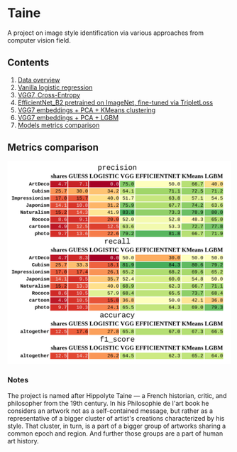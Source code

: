 # Taine

A project on image style identification via various approaches from computer vision field.

## Contents
1. [Data overview](notebooks/00_ANALYSIS.ipynb)
2. [Vanilla logistic regression](notebooks/01_LOGISTIC.ipynb)
1. [VGG7, Cross-Entropy](notebooks/02_VGG.ipynb)
1. [EfficientNet_B2 pretrained on ImageNet, fine-tuned via TripletLoss](notebooks/03_EFFICIENTNET.ipynb)
1. [VGG7 embeddings + PCA + KMeans clustering](notebooks/04_KMeans.ipynb)
1. [VGG7 embeddings + PCA + LGBM](notebooks/05_LGBM.ipynb)
1. [Models metrics comparison](notebooks/06_SUMMARY.ipynb)

## Metrics comparison

![report](report/report.png)

### Notes

The project is named after Hippolyte Taine — a French historian, critic, and philosopher from the 19th century.
In his Philosophie de l'art book he considers an artwork not as a self-contained message, but rather as a representative of a bigger cluster of artist's creations characterized by his style.
That cluster, in turn, is a part of a bigger group of artworks sharing a common epoch and region. And further those groups are a part of human art history.
